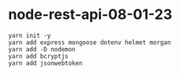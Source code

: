 # node-rest-api-08-01-23

```
yarn init -y
yarn add express mongoose dotenv helmet morgan
yarn add -D nodemon
yarn add bcryptjs 
yarn add jsonwebtoken 
```
